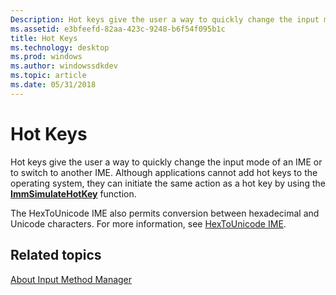 ```yaml
---
Description: Hot keys give the user a way to quickly change the input mode of an IME or to switch to another IME.
ms.assetid: e3bfeefd-82aa-423c-9248-b6f54f095b1c
title: Hot Keys
ms.technology: desktop
ms.prod: windows
ms.author: windowssdkdev
ms.topic: article
ms.date: 05/31/2018
---
```


# Hot Keys

Hot keys give the user a way to quickly change the input mode of an IME or to switch to another IME. Although applications cannot add hot keys to the operating system, they can initiate the same action as a hot key by using the [**ImmSimulateHotKey**](/windows/desktop/api/Imm/nf-imm-immsimulatehotkey) function.

The HexToUnicode IME also permits conversion between hexadecimal and Unicode characters. For more information, see [HexToUnicode IME](hextounicode-ime.md).

## Related topics

<dl> <dt>

[About Input Method Manager](about-input-method-manager.md)
</dt> </dl>

 

 



